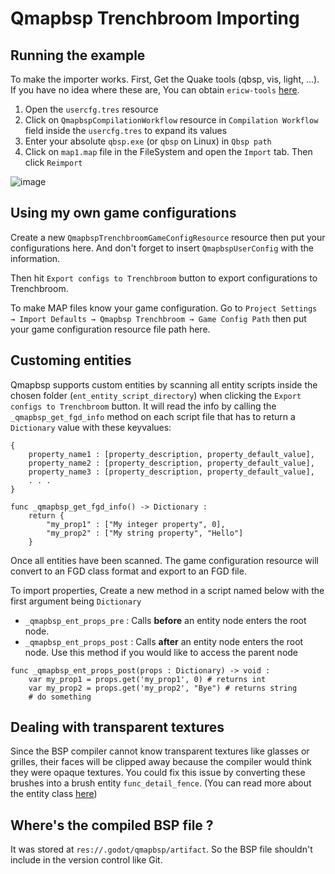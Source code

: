 # Qmapbsp Trenchbroom Importing

## Running the example
To make the importer works. First, Get the Quake tools (qbsp, vis, light, ...). If you have no idea where these are, You can obtain `ericw-tools` [here](https://github.com/ericwa/ericw-tools/releases/).

1. Open the `usercfg.tres` resource
2. Click on `QmapbspCompilationWorkflow` resource in `Compilation Workflow` field inside the `usercfg.tres` to expand its values
3. Enter your absolute `qbsp.exe` (or `qbsp` on Linux) in `Qbsp path`
4. Click on `map1.map` file in the FileSystem and open the `Import` tab. Then click `Reimport`

![image](https://user-images.githubusercontent.com/13400398/216836079-c8306dba-3823-41b4-9ec1-1b1ef775b7a8.png)

## Using my own game configurations
Create a new `QmapbspTrenchbroomGameConfigResource` resource then put your configurations here. And don't forget to insert `QmapbspUserConfig` with the information.

Then hit `Export configs to Trenchbroom` button to export configurations to Trenchbroom.

To make MAP files know your game configuration. Go to `Project Settings → Import Defaults → Qmapbsp Trenchbroom → Game Config Path` then put your game configuration resource file path here.

## Customing entities
Qmapbsp supports custom entities by scanning all entity scripts inside the chosen folder (`ent_entity_script_directory`) when clicking the `Export configs to Trenchbroom` button. It will read the info by calling the `_qmapbsp_get_fgd_info` method on each script file that has to return a `Dictionary` value with these keyvalues:
```gdscript
{
    property_name1 : [property_description, property_default_value],
    property_name2 : [property_description, property_default_value],
    property_name3 : [property_description, property_default_value],
    . . .
}
```
```gdscript
func _qmapbsp_get_fgd_info() -> Dictionary :
    return {
        "my_prop1" : ["My integer property", 0],
        "my_prop2" : ["My string property", "Hello"]
    }
```
Once all entities have been scanned. The game configuration resource will convert to an FGD class format and export to an FGD file.

To import properties, Create a new method in a script named below with the first argument being `Dictionary`

 - `_qmapbsp_ent_props_pre` : Calls **before** an entity node enters the root node.
 - `_qmapbsp_ent_props_post` : Calls **after** an entity node enters the root node. Use this method if you would like to access the parent node
 
```gdscript
func _qmapbsp_ent_props_post(props : Dictionary) -> void :
    var my_prop1 = props.get('my_prop1', 0) # returns int
    var my_prop2 = props.get('my_prop2', "Bye") # returns string
    # do something
```

## Dealing with transparent textures
Since the BSP compiler cannot know transparent textures like glasses or grilles, their faces will be clipped away because the compiler would think they were opaque textures. You could fix this issue by converting these brushes into a brush entity `func_detail_fence`. (You can read more about the entity class [here](http://ericwa.github.io/ericw-tools/doc/qbsp.html#DETAIL%20VARIANTS))

## Where's the compiled BSP file ?
It was stored at `res://.godot/qmapbsp/artifact`. So the BSP file shouldn't include in the version control like Git.
